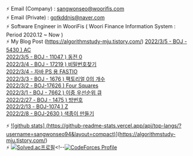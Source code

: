   ### 
⚡ Email (Company) : sangwonseo@woorifis.com  
⚡ Email (Private) : gotkddnjs@naver.com  
⚡ Software Engineer in WooriFis ( Woori Finance Information System : Period 2020.12 ~ Now )  
⚡ My Blog Post  (https://algorithmstudy-mju.tistory.com/)
[2022/3/5 - BOJ - 5430 ) AC](https://algorithmstudy-mju.tistory.com/230) <br>
[2022/3/5 - BOJ - 11047 ) 동전 0](https://algorithmstudy-mju.tistory.com/229) <br>
[2022/3/4 - BOJ - 17219 ) 비밀번호찾기](https://algorithmstudy-mju.tistory.com/227) <br>
[2022/3/4 - 자바 PS 용 FASTIO](https://algorithmstudy-mju.tistory.com/226) <br>
[2022/3/3 - BOJ - 1676 ) 팩토리얼 0의 개수](https://algorithmstudy-mju.tistory.com/225) <br>
[2022/3/2 - BOJ-17626 ) Four Squares](https://algorithmstudy-mju.tistory.com/224) <br>
[2022/3/1 - BOJ - 7662 ) 이중 우선순위 큐](https://algorithmstudy-mju.tistory.com/223) <br>
[2022/2/27 - BOJ - 1475 ) 방번호](https://algorithmstudy-mju.tistory.com/222) <br>
[2022/2/13 - BOJ-1074 ) Z](https://algorithmstudy-mju.tistory.com/221) <br>
[2022/2/8 - BOJ-2630 ) 색종이 만들기](https://algorithmstudy-mju.tistory.com/220) <br>

⚡ [![github stats]  (https://github-readme-stats.vercel.app/api/top-langs/?username=sangwonseo94&layout=compact)](https://github.com/anuraghazra/github-readme-stats)](https://algorithmstudy-mju.tistory.com/)  
⚡ [![Solved.ac프로필](http://mazassumnida.wtf/api/v2/generate_badge?boj=gotkddnjs)](https://solved.ac/gotkddnjs)<!--[![CodeForces Profile](https://cf.leed.at?id=sangwon)](https://codeforces.com/profile/sangwon)   
